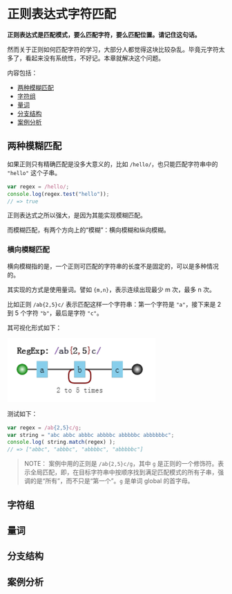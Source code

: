 # 正则表达式字符匹配

**正则表达式是匹配模式，要么匹配字符，要么匹配位置。请记住这句话。**

然而关于正则如何匹配字符的学习，大部分人都觉得这块比较杂乱。毕竟元字符太多了，看起来没有系统性，不好记。本章就解决这个问题。

内容包括：

- [两种模糊匹配](两种模糊匹配)
- [字符组](字符组)
- [量词](量词)
- [分支结构](分支结构)
- [案例分析](案例分析)

## <a id="两种模糊匹配">两种模糊匹配</a>

如果正则只有精确匹配是没多大意义的，比如 `/hello/`，也只能匹配字符串中的 `"hello"` 这个子串。

```javascript
var regex = /hello/;
console.log(regex.test("hello"));
// => true
```

正则表达式之所以强大，是因为其能实现模糊匹配。

而模糊匹配，有两个方向上的“模糊”：横向模糊和纵向模糊。

### 横向模糊匹配

横向模糊指的是，一个正则可匹配的字符串的长度不是固定的，可以是多种情况的。

其实现的方式是使用量词。譬如 `{m,n}`，表示连续出现最少 m 次，最多 n 次。

比如正则 `/ab{2,5}c/` 表示匹配这样一个字符串：第一个字符是 `"a"`，接下来是 2 到 5 个字符 `"b"`，最后是字符 `"c"`。

其可视化形式如下：

![r.1.1.png](/.gitbook/assets/regex/r.1.1.png)

测试如下：

```javascript
var regex = /ab{2,5}c/g;
var string = "abc abbc abbbc abbbbc abbbbbc abbbbbbc";
console.log( string.match(regex) );
// => ["abbc", "abbbc", "abbbbc", "abbbbbc"]
```

> NOTE： 案例中用的正则是 `/ab{2,5}c/g`，其中 `g` 是正则的一个修饰符。表示全局匹配，即，在目标字符串中按顺序找到满足匹配模式的所有子串，强调的是“所有”，而不只是“第一个”。`g` 是单词 global 的首字母。

## <a id="字符组">字符组</a>


## <a id="量词">量词</a>


## <a id="分支结构">分支结构</a>


## <a id="案例分析">案例分析</a>
